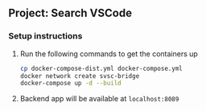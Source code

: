 ## Project: Search VSCode

### Setup instructions
1. Run the following commands to get the containers up
    ```bash
    cp docker-compose-dist.yml docker-compose.yml
    docker network create svsc-bridge
    docker-compose up -d --build
    ```
2. Backend app will be available at `localhost:8089`
